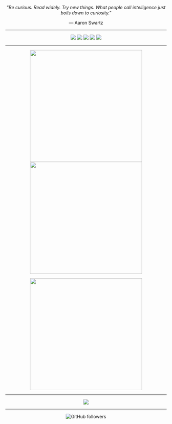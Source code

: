 <p align="center">
  <i>"Be curious. Read widely. Try new things. What people call intelligence just boils down to curiosity."</i>
</p>
<p align="center">— Aaron Swartz</p>

---


<p align="center">
  <!-- Backend -->
  <img src="https://img.shields.io/badge/Go-00ADD8?logo=go&logoColor=white&style=for-the-badge" />
  <img src="https://img.shields.io/badge/Gleam-FFAFF3?logo=gleam&logoColor=black&style=for-the-badge" />
  <!-- Frontend -->
  <img src="https://img.shields.io/badge/React-61DAFB?logo=react&logoColor=black&style=for-the-badge" />
  <img src="https://img.shields.io/badge/Svelte-FF3E00?logo=svelte&logoColor=white&style=for-the-badge" />
  <!-- Cloud -->
  <img src="https://img.shields.io/badge/GCP-4285F4?logo=google-cloud&logoColor=white&style=for-the-badge" />
</p>

---

<p align="center">
  <img src="https://github-readme-stats.vercel.app/api?username=AJ-Brown-InTech&show_icons=true&theme=tokyonight" width="350" />
  <img src="https://github-readme-streak-stats.herokuapp.com/?user=AJ-Brown-InTech&theme=tokyonight" width="350" />
</p>

<p align="center">
  <img src="https://github-readme-stats.vercel.app/api/top-langs/?username=AJ-Brown-InTech&layout=compact&theme=tokyonight" width="350" />
</p>

---

<p align="center">
  <img src="https://github-profile-trophy.vercel.app/?username=AJ-Brown-InTech&theme=tokyonight&margin-w=10&margin-h=10&row=1&column=6" />
</p>

---

<p align="center">
  <img src="https://img.shields.io/github/followers/AJ-Brown-InTech?style=for-the-badge&logo=github" alt="GitHub followers" />
</p>
